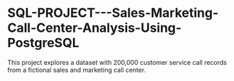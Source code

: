 # SQL-PROJECT---Sales-Marketing-Call-Center-Analysis-Using-PostgreSQL
This project explores a dataset with 200,000 customer service call records from a fictional sales and marketing call center.

